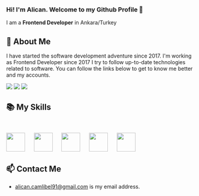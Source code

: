 ### Hi! I'm Alican. Welcome to my Github Profile 👋

I am a **Frontend Developer** in Ankara/Turkey

## 📖 About Me

I have started the software development adventure since 2017. I'm working as Frontend Developer since 2017 I try to follow up-to-date technologies related to software. You can follow the links below to get to know me better and my accounts.

<p>
<a href="https://www.linkedin.com/in/alican-%C3%A7aml%C4%B1bel-7a160290/"><img src="https://img.shields.io/badge/Linkedin-%23303036?logo=linkedin&color=%23303036&style=flat-square"></a>
<a href="https://www.instagram.com/alican_camlibel"><img src="https://img.shields.io/badge/Instagram-%23303036?logo=instagram&color=%23303036&style=flat-square"></a>
<a href="https://medium.com/@alican.camlibel91">
<img src="https://img.shields.io/badge/Medium-%23303036?logo=medium&color=%23303036&style=flat-square">
</a>
</p>

## 📚 My Skills

<br>

<p>
<img height="50" src="https://upload.wikimedia.org/wikipedia/commons/4/47/React.svg">&nbsp;&nbsp;&nbsp;&nbsp;&nbsp;
<img height="50" src="https://upload.wikimedia.org/wikipedia/commons/9/96/Sass_Logo_Color.svg">&nbsp;&nbsp;&nbsp;&nbsp;&nbsp;
<img height="50" src="https://upload.wikimedia.org/wikipedia/commons/3/38/HTML5_Badge.svg">&nbsp;&nbsp;&nbsp;&nbsp;&nbsp;
<img height="50" src="https://upload.wikimedia.org/wikipedia/commons/3/3d/CSS.3.svg">&nbsp;&nbsp;&nbsp;&nbsp;&nbsp;
<img height="50" src="https://upload.wikimedia.org/wikipedia/commons/d/d3/Logo_jQuery.svg">&nbsp;&nbsp;&nbsp;&nbsp;&nbsp;
</p>

## 📫 Contact Me
-  alican.camlibel91@gmail.com is my email address.

